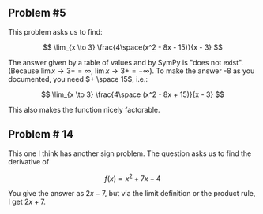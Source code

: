 ## Problem #5 

This problem asks us to find:

$$
\lim_{x \to 3} \frac{4\space(x^2 - 8x - 15)}{x - 3}
$$

The answer given by a table of values and by SymPy is "does not exist".  (Because $\lim{x \to 3-} = \infty$, $\lim{x \to 3+} = -\infty$).  To make the answer -8 as you documented, you need $+ \space 15$, i.e.:

$$
\lim_{x \to 3} \frac{4\space (x^2 - 8x + 15)}{x - 3}
$$

This also makes the function nicely factorable.

## Problem # 14

This one I think has another sign problem.  The question asks us to find the derivative of

$$
	f(x) = x^2 + 7x - 4
$$

You give the answer as $2x - 7$, but via the limit definition or the product rule, I get $2x + 7$.